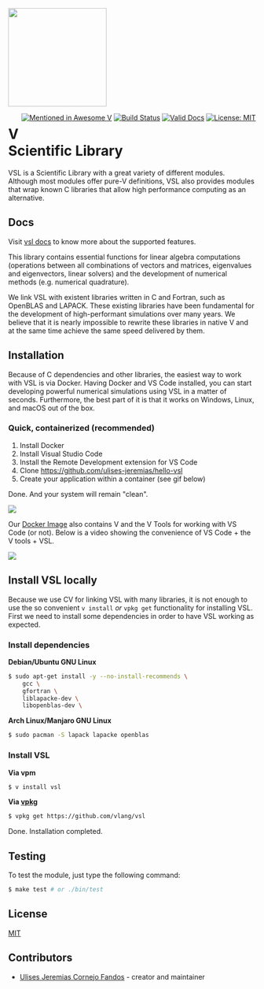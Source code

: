 <img style="width: 200px" width="200" src="https://raw.githubusercontent.com/vlang/vsl/master/static/vsl-logo.png">

<div style="float: right">

[![Mentioned in Awesome V](https://awesome.re/mentioned-badge.svg)](https://github.com/vlang/awesome-v/blob/master/README.md#scientific-computing)
[![Build Status](https://github.com/vlang/vsl/workflows/CI/badge.svg)](https://github.com/vlang/vsl/commits/master)
[![Valid Docs](https://github.com/vlang/vsl/workflows/Validate%20Docs/badge.svg)](https://github.com/vlang/vsl/commits/master)
[![License: MIT](https://img.shields.io/badge/License-MIT-blue.svg)](https://opensource.org/licenses/MIT)

</div>

# V Scientific Library

VSL is a Scientific Library with a great variety of different modules.
Although most modules offer pure-V definitions, VSL also provides modules
that wrap known C libraries that allow high performance computing
as an alternative.

## Docs

Visit [vsl docs](https://vlang.github.io/vsl) to know more about the supported features.

This library contains essential functions for linear algebra computations
(operations between all combinations of vectors and matrices, eigenvalues and eigenvectors,
linear solvers) and the development of numerical methods (e.g. numerical quadrature).

We link VSL with existent libraries written in C and Fortran, such as OpenBLAS and LAPACK.
These existing libraries have been fundamental for the development of high-performant
simulations over many years. We believe that it is nearly impossible to rewrite these
libraries in native V and at the same time achieve the same speed delivered by them.

## Installation

Because of C dependencies and other libraries, the easiest way to work with VSL is via Docker.
Having Docker and VS Code installed, you can start developing powerful numerical simulations
using VSL in a matter of seconds. Furthermore, the best part of it is that it works on
Windows, Linux, and macOS out of the box.

### Quick, containerized (recommended)

1. Install Docker
2. Install Visual Studio Code
3. Install the Remote Development extension for VS Code
4. Clone https://github.com/ulises-jeremias/hello-vsl
5. Create your application within a container (see gif below)

Done. And your system will remain "clean".

![](https://raw.githubusercontent.com/vlang/vsl/master/static/vscode-open-in-container.gif)

Our [Docker Image](https://hub.docker.com/repository/docker/vsl/vsl) also contains V and the V Tools for working with VS Code (or not). Below is a video showing the convenience of VS Code + the V tools + VSL.

![](https://raw.githubusercontent.com/vlang/vsl/master/static/container.gif)

## Install VSL locally

Because we use CV for linking VSL with many libraries, it is not enough to use the
so convenient `v install` _or_ `vpkg get` functionality for installing VSL.
First we need to install some dependencies in order to have VSL working as expected.

### Install dependencies

**Debian/Ubuntu GNU Linux**

```sh
$ sudo apt-get install -y --no-install-recommends \
    gcc \
    gfortran \
    liblapacke-dev \
    libopenblas-dev \
```

**Arch Linux/Manjaro GNU Linux**

```sh
$ sudo pacman -S lapack lapacke openblas
```

### Install VSL

**Via vpm**

```sh
$ v install vsl
```

**Via [vpkg](https://github.com/v-pkg/vpkg)**

```sh
$ vpkg get https://github.com/vlang/vsl
```

Done. Installation completed.

## Testing

To test the module, just type the following command:

```sh
$ make test # or ./bin/test
```

## License

[MIT](LICENSE)

## Contributors

- [Ulises Jeremias Cornejo Fandos](https://github.com/ulises-jeremias) - creator and maintainer
